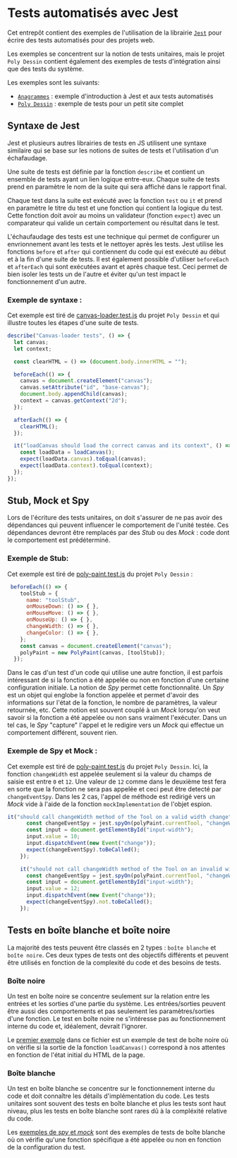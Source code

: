 # Tests automatisés avec Jest

Cet entrepôt contient des exemples de l'utilisation de la librairie [`Jest`](https://jestjs.io/) pour écrire des tests automatisés pour des projets web.

Les exemples se concentrent sur la notion de tests unitaires, mais le projet `Poly Dessin` contient également des exemples de tests d'intégration ainsi que des tests du système.

Les exemples sont les suivants:
- [`Anagrammes`](./anagram/README.MD) : exemple d'introduction à Jest et aux tests automatisés
- [`Poly Dessin`](./polydessin/README.MD) : exemple de tests pour un petit site complet

## Syntaxe de Jest

Jest et plusieurs autres librairies de tests en JS utilisent une syntaxe similaire qui se base sur les notions de suites de tests et l'utilisation d'un échafaudage.

Une suite de tests est définie par la fonction `describe` et contient un ensemble de tests ayant un lien logique entre-eux. Chaque suite de tests prend en paramètre le nom de la suite qui sera affiché dans le rapport final.

Chaque test dans la suite est exécuté avec la fonction `test` ou `it` et prend en paramètre le titre du test et une fonction qui contient la logique du test. Cette fonction doit avoir au moins un validateur (fonction `expect`) avec un comparateur qui valide un certain comportement ou résultat dans le test.

L'échaufaudage des tests est une technique qui permet de configurer un envrionnement avant les tests et le nettoyer après les tests. Jest utilise les fonctions `before` et `after` qui contiennent du code qui est exécuté au début et à la fin d'une suite de tests. Il est également possible d'utiliser `beforeEach` et `afterEach` qui sont exécutées avant et après chaque test. Ceci permet de bien isoler les tests un de l'autre et éviter qu'un test impact le fonctionnement d'un autre.

### Exemple de syntaxe :

Cet exemple est tiré de [canvas-loader.test.js](./polydessin/tests/canvas-loader.test.js) du projet `Poly Dessin` et qui illustre toutes les étapes d'une suite de tests.

```js
describe("Canvas-loader tests", () => {
  let canvas;
  let context;

  const clearHTML = () => (document.body.innerHTML = "");

  beforeEach(() => {
    canvas = document.createElement("canvas");
    canvas.setAttribute("id", "base-canvas");
    document.body.appendChild(canvas);
    context = canvas.getContext("2d");
  });

  afterEach(() => {
    clearHTML();
  });

  it("loadCanvas should load the correct canvas and its context", () => {
    const loadData = loadCanvas();
    expect(loadData.canvas).toEqual(canvas);
    expect(loadData.context).toEqual(context);
  });
});
```

## Stub, Mock et Spy

Lors de l'écriture des tests unitaires, on doit s'assurer de ne pas avoir des dépendances qui peuvent influencer le comportement de l'unité testée. Ces dépendances devront être remplacés par des _Stub_ ou des _Mock_ : code dont le comportement est prédéterminé.
### Exemple de Stub:

Cet exemple est tiré de [poly-paint.test.js](./polydessin/tests/poly-pain.test.js) du projet `Poly Dessin` :

```js
 beforeEach(() => {
    toolStub = {
      name: "toolStub",
      onMouseDown: () => { },
      onMouseMove: () => { },
      onMouseUp: () => { },
      changeWidth: () => { },
      changeColor: () => { },
    };
    const canvas = document.createElement("canvas");
    polyPaint = new PolyPaint(canvas, [toolStub]);
  });
```

Dans le cas d'un test d'un code qui utilise une autre fonction, il est parfois intéressant de si la fonction a été appelée ou non en fonction d'une certaine configuration initiale. La notion de _Spy_ permet cette fonctionnalité. Un _Spy_ est un objet qui englobe la fonction appelée et permet d'avoir des informations sur l'état de la fonction, le nombre de paramètres, la valeur retournée, etc. Cette notion est souvent couplé à un _Mock_ lorsqu'on veut savoir si la fonction a été appelée ou non sans vraiment l'exécuter. Dans un tel cas, le _Spy_ "capture" l'appel et le redigire vers un _Mock_ qui effectue un comportement différent, souvent rien.

### Exemple de Spy et Mock :
Cet exemple est tiré de [poly-paint.test.js](./polydessin/tests/poly-pain.test.js) du projet `Poly Dessin`. Ici, la fonction `changeWidth` est appelée seulement si la valeur du champs de saisie est entre `0` et `12`. Une valeur de `12` comme dans le deuxième test fera en sorte que la fonction ne sera pas appelée et ceci peut être detecté par `changeEventSpy`. Dans les 2 cas, l'appel de méthode est redirigé vers un _Mock_ vide à l'aide de la fonction `mockImplementation` de l'objet espion.

```js
it("should call changeWidth method of the Tool on a valid width change", () => {
      const changeEventSpy = jest.spyOn(polyPaint.currentTool, "changeWidth").mockImplementation(() => { });
      const input = document.getElementById("input-width");
      input.value = 10;
      input.dispatchEvent(new Event("change"));
      expect(changeEventSpy).toBeCalled();
    });

    it("should not call changeWidth method of the Tool on an invalid width change", () => {
      const changeEventSpy = jest.spyOn(polyPaint.currentTool, "changeWidth").mockImplementation(() => { });
      const input = document.getElementById("input-width");
      input.value = 12;
      input.dispatchEvent(new Event("change"));
      expect(changeEventSpy).not.toBeCalled();
    });
```

## Tests en boîte blanche et boîte noire

La majorité des tests peuvent être classés en 2 types : `boîte blanche` et `boîte noire`. Ces deux types de tests ont des objectifs différents et peuvent être utilisés en fonction de la complexité du code et des besoins de tests.

### Boîte noire

Un test en boîte noire se concentre seulement sur la relation entre les entrées et les sorties d'une partie du système. Les entrées/sorties peuvent être aussi des comportements et pas seulement les paramètres/sorties d'une fonction. Le test en boîte noire ne s'intéresse pas au fonctionnement interne du code et, idéalement, devrait l'ignorer.

Le [premier exemple](#exemple-de-syntaxe-) dans ce fichier est un exemple de test de boîte noire où on vérifie si la sortie de la fonction `loadCanvas()` correspond à nos attentes en fonction de l'état initial du HTML de la page.

### Boîte blanche

Un test en boîte blanche se concentre sur le fonctionnement interne du code et doit connaître les détails d'implémentation du code. Les tests unitaires sont souvent des tests en boîte blanche et plus les tests sont haut niveau, plus les tests en boîte blanche sont rares dû à la compléxité relative du code.

Les [exemples de _spy_ et _mock_](#exemple-de-spy-et-mock-) sont des exemples de tests de boîte blanche où on vérifie qu'une fonction spécifique a été appelée ou non en fonction de la configuration du test.